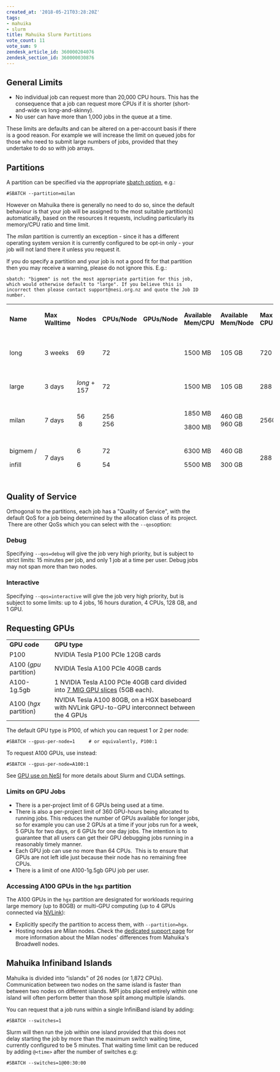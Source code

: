```yaml
---
created_at: '2018-05-21T03:28:20Z'
tags:
- mahuika
- slurm
title: Mahuika Slurm Partitions
vote_count: 11
vote_sum: 9
zendesk_article_id: 360000204076
zendesk_section_id: 360000030876
---
```


## General Limits

- No individual job can request more than 20,000 CPU hours. This has
    the consequence that a job can request more CPUs if it is shorter
    (short-and-wide vs long-and-skinny).
- No user can have more than 1,000 jobs in the queue at a time.

These limits are defaults and can be altered on a per-account basis if
there is a good reason. For example we will increase the limit on queued
jobs for those who need to submit large numbers of jobs, provided that
they undertake to do so with job arrays.

## Partitions

A partition can be specified via the appropriate [sbatch option](../../Getting_Started/Cheat_Sheets/Slurm-Reference_Sheet.md),
e.g.:

``` sl
#SBATCH --partition=milan
```

However on Mahuika there is generally no need to do so, since the
default behaviour is that your job will be assigned to the most suitable
partition(s) automatically, based on the resources it requests,
including particularly its memory/CPU ratio and time limit.

The *milan* partition is currently an exception - since it has a
different operating system version it is currently configured to be
opt-in only - your job will not land there it unless you request it.

If you do specify a partition and your job is not a good fit for that
partition then you may receive a warning, please do not ignore this.
E.g.:

```out
sbatch: "bigmem" is not the most appropriate partition for this job, which would otherwise default to "large". If you believe this is incorrect then please contact support@nesi.org.nz and quote the Job ID number.
```

<table style="width: 697px; height: 460px;">
<colgroup>
<col style="width: 11%" />
<col style="width: 11%" />
<col style="width: 11%" />
<col style="width: 11%" />
<col style="width: 11%" />
<col style="width: 11%" />
<col style="width: 11%" />
<col style="width: 11%" />
<col style="width: 11%" />
</colgroup>
<tbody>
<tr class="odd" style="height: 44px;">
<td
style="width: 70.359375px; height: 44px"><p><strong>Name</strong></p></td>
<td style="width: 70px; height: 44px"><p><strong>Max
Walltime</strong></p></td>
<td
style="width: 48.859375px; height: 44px"><p><strong>Nodes</strong></p></td>
<td
style="width: 90.28125px; height: 44px"><p><strong>CPUs/Node</strong></p></td>
<td style="width: 95px; height: 44px"><p><strong>GPUs/Node<br />
</strong></p></td>
<td style="width: 91.5px; height: 44px"><p><strong>Available
Mem/CPU</strong></p></td>
<td style="width: 87.59375px; height: 44px"><p><strong>Available
Mem/Node</strong></p></td>
<td style="width: 74.765625px"><p><strong>Max<br />
CPUs/job</strong></p></td>
<td
style="width: 110px; height: 44px"><p><strong>Description</strong></p></td>
</tr>
<tr class="even" style="height: 44px;">
<td style="width: 70.359375px; height: 44px"><p>long</p></td>
<td style="width: 70px; height: 44px"><p>3 weeks</p></td>
<td style="width: 48.859375px; height: 44px"><p>69</p></td>
<td style="width: 90.28125px; height: 44px"><p>72</p></td>
<td style="width: 91.5px; height: 44px"><p> </p></td>
<td style="width: 78.796875px; height: 44px"><p>1500 MB</p></td>
<td style="width: 87.59375px; height: 44px"><p>105 GB</p></td>
<td style="width: 74.765625px"><p>720</p></td>
<td style="width: 89.75px; height: 44px"><p>Jobs longer than 3
days.</p></td>
</tr>
<tr class="odd" style="height: 44px;">
<td style="width: 70.359375px; height: 44px"><p>large</p></td>
<td style="width: 70px; height: 44px"><p>3 days</p></td>
<td style="width: 48.859375px; height: 44px"><p><em>long</em> +
157</p></td>
<td style="width: 90.28125px; height: 44px"><p>72</p></td>
<td style="width: 91.5px; height: 44px"><p> </p></td>
<td style="width: 78.796875px; height: 44px"><p>1500 MB</p></td>
<td style="width: 87.59375px; height: 44px"><p>105 GB</p></td>
<td style="width: 74.765625px"><p>288</p></td>
<td style="width: 89.75px; height: 44px"><p>Default partition.</p></td>
</tr>
<tr class="even" style="height: 51px;">
<td style="width: 70.359375px; height: 51px"><p>milan</p></td>
<td style="width: 70px; height: 51px"><p>7 days</p></td>
<td style="width: 48.859375px; height: 51px"><p>56<br />
 8</p></td>
<td style="width: 90.28125px; height: 51px"><p>256<br />
256</p></td>
<td style="width: 91.5px; height: 51px"><p> </p></td>
<td style="width: 78.796875px; height: 51px"><p>1850 MB</p>
<p>3800 MB</p></td>
<td style="width: 87.59375px; height: 51px"><p>460 GB<br />
960 GB</p></td>
<td style="width: 74.765625px"><p>2560</p></td>
<td style="width: 89.75px; height: 51px"><p><a
href="../../Scientific_Computing/Running_Jobs_on_Maui_and_Mahuika/Milan_Compute_Nodes.md">Jobs
using Milan Nodes</a></p></td>
</tr>
<tr class="odd" style="height: 51px;">
<td style="width: 70.359375px; height: 51px"><p>bigmem /</p>
<p>infill</p></td>
<td style="width: 70px; height: 51px"><p>7 days</p></td>
<td style="width: 48.859375px; height: 51px"><p>6</p>
<p>6</p></td>
<td style="width: 90.28125px; height: 51px"><p>72</p>
<p>54</p></td>
<td style="width: 91.5px; height: 51px"><p> </p></td>
<td style="width: 78.796875px; height: 51px"><p>6300 MB</p>
<p>5500 MB</p></td>
<td style="width: 87.59375px; height: 51px"><p>460 GB</p>
<p>300 GB</p></td>
<td style="width: 74.765625px"><p>288</p></td>
<td style="width: 89.75px; height: 51px"><p>Large amounts of
memory.</p></td>
</tr>
<tr class="even" style="height: 66px;">
<td style="width: 70.359375px; height: 66px"><p>hugemem</p></td>
<td style="width: 70px; height: 66px"><p>7 days</p></td>
<td style="width: 48.859375px; height: 66px"><p>4</p></td>
<td style="width: 90.28125px; height: 66px"><p>80<br />
128<br />
176</p></td>
<td style="width: 91.5px; height: 66px"><p> </p></td>
<td style="width: 78.796875px; height: 66px"><p>18 GB<br />
30 GB<br />
35 GB</p></td>
<td style="width: 87.59375px; height: 66px"><p>1,500 GB<br />
4,000 GB<br />
6,000 GB</p></td>
<td style="width: 74.765625px"><p>256</p></td>
<td style="width: 89.75px; height: 66px"><p>Very large amounts of
memory.</p></td>
</tr>
<tr class="odd" style="height: 138px;">
<td style="width: 70.359375px; height: 138px"><p>gpu</p></td>
<td style="width: 70px; height: 138px"><p>7 days</p></td>
<td style="width: 48.859375px; height: 138px"><p>1</p>
<p>4</p>
<p>2</p>
<p>2</p>
<p>1</p></td>
<td style="width: 90.28125px; height: 138px"><p>18, plus 54 shared with
<em>infill</em></p></td>
<td style="width: 91.5px; height: 138px"><p>1 P100</p>
<p>2 P100</p>
<p>1 A100</p>
<p>2 A100</p>
<p>7 A100-1g.5gb</p></td>
<td style="width: 78.796875px; height: 138px"><p>6300 MB</p></td>
<td style="width: 87.59375px; height: 138px"><p>160 GB, plus 300 GB
shared with <em>infill</em></p></td>
<td style="width: 74.765625px"><p>64</p></td>
<td style="width: 89.75px; height: 138px"><p>Nodes with GPUs. See
below for more info.</p></td>
</tr>
<tr class="even" style="height: 22px;">
<td style="width: 70.359375px; height: 22px"><p>hgx</p></td>
<td style="width: 70px; height: 22px"><p>7 days</p></td>
<td style="width: 48.859375px; height: 22px"><p>4</p></td>
<td style="width: 90.28125px; height: 22px"><p>128</p></td>
<td style="width: 91.5px; height: 22px"><p>4 A100</p></td>
<td style="width: 78.796875px; height: 22px"><p>6300 MB</p></td>
<td style="width: 87.59375px; height: 22px"><p>460 GB</p></td>
<td style="width: 74.765625px"><p>64</p></td>
<td style="width: 89.75px; height: 22px"><p>Part of <a
href="../../Scientific_Computing/Running_Jobs_on_Maui_and_Mahuika/Milan_Compute_Nodes.md">Milan
Nodes</a>. See below.</p></td>
</tr>
</tbody>
</table>

## Quality of Service

Orthogonal to the partitions, each job has a "Quality of Service", with
the default QoS for a job being determined by the allocation class of
its project.  There are other QoSs which you can select with the
`--qos`option:

### Debug

Specifying `--qos=debug` will give the job very high priority, but is
subject to strict limits: 15 minutes per job, and only 1 job at a time
per user. Debug jobs may not span more than two nodes.

### Interactive

Specifying `--qos=interactive` will give the job very high priority, but
is subject to some limits: up to 4 jobs, 16 hours duration, 4 CPUs, 128
GB, and 1 GPU.

## Requesting GPUs

|                        |                                                                                                                                                |
|------------------------|------------------------------------------------------------------------------------------------------------------------------------------------|
| **GPU code**           | **GPU type**                                                                                                                                   |
| P100                   | NVIDIA Tesla P100 PCIe 12GB cards                                                                                                              |
| A100 (*gpu* partition) | NVIDIA Tesla A100 PCIe 40GB cards                                                                                                              |
| A100-1g.5gb            | 1 NVIDIA Tesla A100 PCIe 40GB card divided into [7 MIG GPU slices](https://www.nvidia.com/en-us/technologies/multi-instance-gpu/) (5GB each).  |
| A100 (*hgx* partition) | NVIDIA Tesla A100 80GB, on a HGX baseboard with NVLink GPU-to-GPU interconnect between the 4 GPUs                                              |

The default GPU type is P100, of which you can request 1 or 2 per node:

``` sl
#SBATCH --gpus-per-node=1     # or equivalently, P100:1
```

To request A100 GPUs, use instead:

``` sl
#SBATCH --gpus-per-node=A100:1
```

See [GPU use on
NeSI](../../Scientific_Computing/Running_Jobs_on_Maui_and_Mahuika/GPU_use_on_NeSI.md)
for more details about Slurm and CUDA settings.

### Limits on GPU Jobs

- There is a per-project limit of 6 GPUs being used at a time.
- There is also a per-project limit of 360 GPU-hours being allocated
    to running jobs. This reduces the number of GPUs available for
    longer jobs, so for example you can use 2 GPUs at a time if your
    jobs run for a week, 5 GPUs for two days, or 6 GPUs for one day
    jobs. The intention is to guarantee that all users can get their GPU
    debugging jobs running in a reasonably timely manner.  
- Each GPU job can use no more than 64 CPUs.  This is to ensure that
    GPUs are not left idle just because their node has no remaining free
    CPUs.
- There is a limit of one A100-1g.5gb GPU job per user.

### Accessing A100 GPUs in the `hgx` partition

The A100 GPUs in the `hgx` partition are designated for workloads
requiring large memory (up to 80GB) or multi-GPU computing (up to 4 GPUs
connected via
[NVLink](https://www.nvidia.com/en-us/data-center/nvlink/)):

- Explicitly specify the partition to access them, with
    `--partition=hgx`.
- Hosting nodes are Milan nodes. Check the [dedicated support page](../../Scientific_Computing/Running_Jobs_on_Maui_and_Mahuika/Milan_Compute_Nodes.md)
    for more information about the Milan nodes' differences from
    Mahuika's Broadwell nodes.

## Mahuika Infiniband Islands

Mahuika is divided into “islands” of 26 nodes (or 1,872 CPUs).
Communication between two nodes on the same island is faster than
between two nodes on different islands. MPI jobs placed entirely within
one island will often perform better than those split among multiple
islands.

You can request that a job runs within a single InfiniBand island by
adding:

``` sl
#SBATCH --switches=1
```

Slurm will then run the job within one island provided that this does
not delay starting the job by more than the maximum switch waiting time,
currently configured to be 5 minutes. That waiting time limit can be
reduced by adding `@<time>` after the number of switches e.g:

``` sl
#SBATCH --switches=1@00:30:00
```

